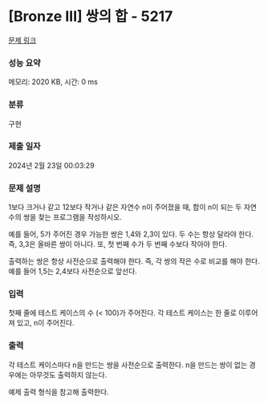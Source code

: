 # [Bronze III] 쌍의 합 - 5217 

[문제 링크](https://www.acmicpc.net/problem/5217) 

### 성능 요약

메모리: 2020 KB, 시간: 0 ms

### 분류

구현

### 제출 일자

2024년 2월 23일 00:03:29

### 문제 설명

<p>1보다 크거나 같고 12보다 작거나 같은 자연수 n이 주어졌을 때, 합이 n이 되는 두 자연수의 쌍을 찾는 프로그램을 작성하시오.</p>

<p>예를 들어, 5가 주어진 경우 가능한 쌍은 1,4와 2,3이 있다. 두 수는 항상 달라야 한다. 즉, 3,3은 올바른 쌍이 아니다. 또, 첫 번째 수가 두 번째 수보다 작아야 한다.</p>

<p>출력하는 쌍은 항상 사전순으로 출력해야 한다. 즉, 각 쌍의 작은 수로 비교를 해야 한다. 예를 들어 1,5는 2,4보다 사전순으로 앞선다.</p>

### 입력 

 <p>첫째 줄에 테스트 케이스의 수 (< 100)가 주어진다. 각 테스트 케이스는 한 줄로 이루어져 있고, n이 주어진다.</p>

### 출력 

 <p>각 테스트 케이스마다 n을 만드는 쌍을 사전순으로 출력한다. n을 만드는 쌍이 없는 경우에는 아무것도 출력하지 않는다.</p>

<p>예제 출력 형식을 참고해 출력한다.</p>

